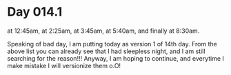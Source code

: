 # Day 014.1

at 12:45am, at 2:25am, at 3:45am, at 5:40am, and finally at 8:30am.

Speaking of bad day, I am putting today as version 1 of 14th day. From the above list you can already see that I had sleepless night, and I am still searching for the reason!!!
Anyway, I am hoping to continue, and everytime I make mistake I will versionize them o.O!
